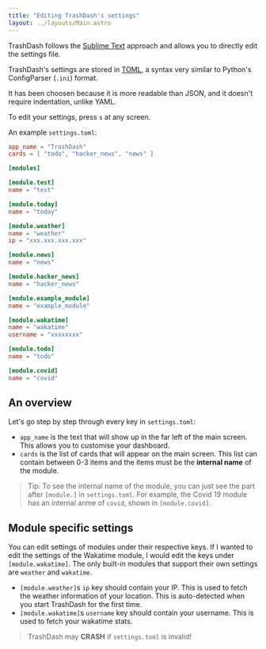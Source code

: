 ```yaml
---
title: "Editing TrashDash's settings"
layout: ../layouts/Main.astro
---
```


TrashDash follows the [Sublime Text](https://sublimetext.com) approach and allows you to directly edit the settings file.

TrashDash's settings are stored in [TOML](https://toml.io), a syntax very similar to Python's ConfigParser (`.ini`) format.

It has been choosen because it is more readable than JSON, and it doesn't require indentation, unlike YAML.

To edit your settings, press `s` at any screen.

An example `settings.toml`:

```toml
app_name = "TrashDash"
cards = [ "todo", "hacker_news", "news" ]

[modules]

[module.test]
name = "test"

[module.today]
name = "today"

[module.weather]
name = "weather"
ip = "xxx.xxx.xxx.xxx"

[module.news]
name = "news"

[module.hacker_news]
name = "hacker_news"

[module.example_module]
name = "example_module"

[module.wakatime]
name = "wakatime"
username = "xxxxxxxx"

[module.todo]
name = "todo"

[module.covid]
name = "covid"
```

## An overview

Let's go step by step through every key in `settings.toml`:

- `app_name` is the text that will show up in the far left of the main screen. This allows you to customise your dashboard.
- `cards` is the list of cards that will appear on the main screen. This list can contain between 0-3 items and the items must be the **internal name** of the module.

> Tip: To see the internal name of the module, you can just see the part after `[module.]` in `settings.toml`. For example, the Covid 19 module has an internal anme of `covid`, shown in `[module.covid]`.

## Module specific settings

You can edit settings of modules under their respective keys. If I wanted to edit the settings of the Wakatime module, I would edit the keys under `[module.wakatime]`. The only built-in modules that support their own settings are `weather` and `wakatime`.

- `[module.weather]`s `ip` key should contain your IP. This is used to fetch the weather information of your location. This is auto-detected when you start TrashDash for the first time.
- `[module.wakatime]`s `username` key should contain your username. This is used to fetch your wakatime stats.

> TrashDash may **CRASH** if `settings.toml` is invalid!
